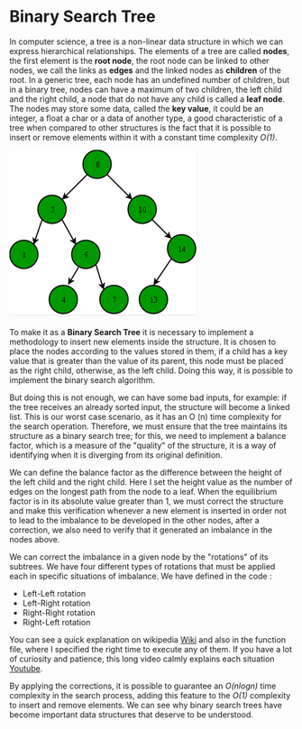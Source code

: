 # Binary Search Tree
In computer science, a tree is a non-linear data structure in which we can express hierarchical relationships. The elements of a tree are called **nodes**, the first element is the **root node**, the root node can be linked to other nodes, we call the links as **edges** and the linked nodes as **children** of the root. In a generic tree, each node has an undefined number of children, but in a binary tree, nodes can have a maximum of two children, the left child and the right child, a node that do not have any child is called a **leaf node**. The nodes may store some data, called the **key value**, it could be an integer, a float a char or a data of another type, a good characteristic of a tree when compared to other structures is the fact that it is possible to insert or remove elements within it with a constant time complexity *O(1)*.

![Binary Tree example](binaryTree.png "Binary Tree")

To make it as a **Binary Search Tree** it is necessary to implement a methodology to insert new elements inside the structure. It is chosen to place the nodes according to the values ​​stored in them, if a child has a key value that is greater than the value of its parent, this node must be placed as the right child, otherwise, as the left child.  Doing this way, it is possible to implement the binary search algorithm.

But doing this is not enough, we can have some bad inputs, for example: if the tree receives an already sorted input, the structure will become a linked list. This is our worst case scenario, as it has an O (n) time complexity for the search operation. Therefore, we must ensure that the tree maintains its structure as a binary search tree; for this, we need to implement a balance factor, which is a measure of the "quality" of the structure, it is a way of identifying when it is diverging from its original definition.

We can define the balance factor as the difference between the height of the left child and the right child. Here I set the height value as the number of edges on the longest path from the node to a leaf. When the equilibrium factor is in its absolute value greater than 1, we must correct the structure and make this verification whenever a new element is inserted in order not to lead to the imbalance to be developed in the other nodes, after a correction, we also need to verify that it generated an imbalance in the nodes above.

We can correct the imbalance in a given node by the "rotations" of its subtrees. We have four different types of rotations that must be applied each in specific situations of imbalance. We have defined in the code :

* Left-Left rotation
* Left-Right rotation
* Right-Right rotation
* Right-Left rotation


You can see a quick explanation on wikipedia [Wiki](https://en.wikipedia.org/wiki/AVL_tree#Simple_rotation) and also in the function file, where I specified the right time to execute any of them. If you have a lot of curiosity and patience, this long video calmly explains each situation [Youtube](https://www.youtube.com/watch?v=TbvhGcf6UJU).

By applying the corrections, it is possible to guarantee an *O(nlogn)* time complexity in the search process, adding this feature to the *O(1)* complexity to insert and remove elements. We can see why binary search trees have become important data structures that deserve to be understood.
